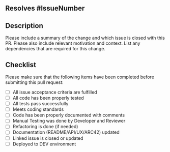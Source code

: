 ## Resolves #IssueNumber


## Description

Please include a summary of the change and which issue is closed with this PR. Please also include relevant motivation and context. List any dependencies that are required for this change.

## Checklist

Please make sure that the following items have been completed before submitting this pull request:

- [ ] All issue acceptance criteria are fulfilled
- [ ] All code has been properly tested
- [ ] All tests pass successfully
- [ ] Meets coding standards
- [ ] Code has been properly documented with comments
- [ ] Manual Testing was done by Developer and Reviewer
- [ ] Refactoring is done (if needed)
- [ ] Documentation (README/API/UX/ARC42) updated
- [ ] Linked issue is closed or updated
- [ ] Deployed to DEV environment
